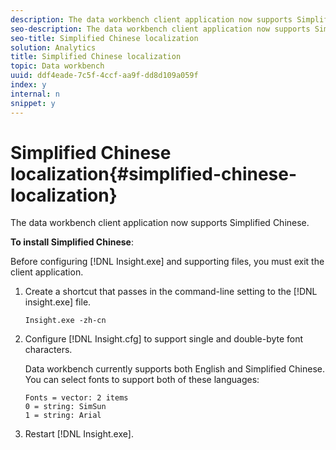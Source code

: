 ```yaml
---
description: The data workbench client application now supports Simplified Chinese.
seo-description: The data workbench client application now supports Simplified Chinese.
seo-title: Simplified Chinese localization
solution: Analytics
title: Simplified Chinese localization
topic: Data workbench
uuid: ddf4eade-7c5f-4ccf-aa9f-dd8d109a059f
index: y
internal: n
snippet: y
---
```


# Simplified Chinese localization{#simplified-chinese-localization}

The data workbench client application now supports Simplified Chinese.

 **To install Simplified Chinese**:

Before configuring [!DNL Insight.exe] and supporting files, you must exit the client application.

1. Create a shortcut that passes in the command-line setting to the [!DNL insight.exe] file. 

   ```
   Insight.exe -zh-cn
   ```

1. Configure [!DNL Insight.cfg] to support single and double-byte font characters.

   Data workbench currently supports both English and Simplified Chinese. You can select fonts to support both of these languages:

   ```
   Fonts = vector: 2 items 
   0 = string: SimSun 
   1 = string: Arial 
   ```

1. Restart [!DNL Insight.exe].

